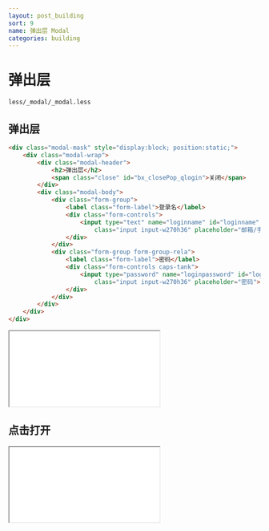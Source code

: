 ```yaml
---
layout: post_building
sort: 9
name: 弹出层 Modal
categories: building
---
```


# 弹出层

`less/_modal/_modal.less`

## 弹出层

```html
<div class="modal-mask" style="display:block; position:static;">
    <div class="modal-wrap">
        <div class="modal-header">
            <h2>弹出层</h2>
            <span class="close" id="bx_closePop_qlogin">关闭</span>
        </div>
        <div class="modal-body">
            <div class="form-group">
                <label class="form-label">登录名</label>
                <div class="form-controls">
                    <input type="text" name="loginname" id="loginname" 
                        class="input input-w270h36" placeholder="邮箱/手机号/用户名">
                </div>
            </div>
            <div class="form-group form-group-rela">
                <label class="form-label">密码</label>
                <div class="form-controls caps-tank">
                    <input type="password" name="loginpassword" id="loginpassword" 
                        class="input input-w270h36" placeholder="密码">
                </div>
            </div>
        </div>
    </div>
</div>
```

<iframe class="markdown_example" src="/example/building/modal/modal.html"></iframe>


## 点击打开

<iframe class="markdown_example" src="/example/building/modal/modal_click.html"></iframe>